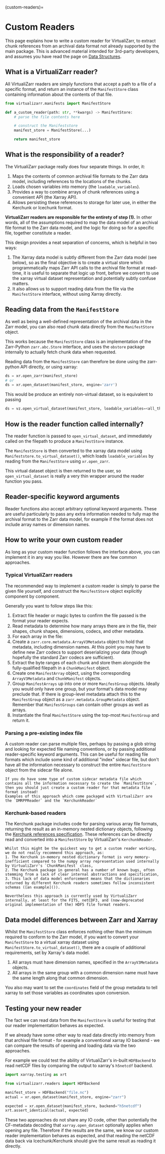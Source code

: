 (custom-readers)=

# Custom Readers

This page explains how to write a custom reader for VirtualiZarr, to extract chunk references from an archival data format not already supported by the main package.
This is advanced material intended for 3rd-party developers, and assumes you have read the page on [Data Structures](data_structures.md).

## What is a VirtualiZarr reader?

All VirtualiZarr readers are simply functions that accept a path to a file of a specific format, and return an instance of the `ManifestStore` class containing information about the contents of that file.

```python
from virtualizarr.manifests import ManifestStore

def a_custom_reader(path: str, **kwargs) -> ManifestStore:
    # parse the file contents here

    # construct the Manifeststore
    manifest_store = ManifestStore(...)

    return manifest_store
```

## What is the responsibility of a reader?

The VirtualiZarr package really does four separate things.
In order, it:

1. Maps the contents of common archival file formats to the Zarr data model, including references to the locations of the chunks.
2. Loads chosen variables into memory (the `loadable_variables`).
3. Provides a way to combine arrays of chunk references using a convenient API (the Xarray API).
3. Allows persisting these references to storage for later use, in either the Kerchunk or Icechunk format.

**VirtualiZarr readers are responsible for the entirety of step (1).**
In other words, all of the assumptions required to map the data model of an archival file format to the Zarr data model, and the logic for doing so for a specific file, together constitute a reader.

This design provides a neat separation of concerns, which is helpful in two ways:
1. The Xarray data model is subtly different from the Zarr data model (see below), so as the final objective is to create a virtual store which programmatically maps Zarr API calls to the archival file format at read-time, it is useful to separate that logic up front, before we convert to use the xarray virtual dataset representation and potentially subtly confuse matters.
2. It also allows us to support reading data from the file via the `ManifestStore` interface, without using Xarray directly.

## Reading data from the `ManifestStore`

As well as being a well-defined representation of the archival data in the Zarr model, you can also read chunk data directly from the `ManifestStore` object.

This works because the `ManifestStore` class is an implementation of the Zarr-Python `zarr.abc.Store` interface, and uses the `obstore` package internally to actually fetch chunk data when requested.

Reading data from the `ManifestStore` can therefore be done using the zarr-python API directly, or using xarray:

```python
ds = xr.open_zarr(manifest_store)
# or
ds = xr.open_dataset(manifest_store, engine='zarr')
```

This would be produce an entirely non-virtual dataset, so is equivalent to passing

```python
ds = vz.open_virtual_dataset(manifest_store, loadable_variables=<all_the_variable_names>)
```

## How is the reader function called internally?

The reader function is passed to `open_virtual_dataset`, and immediately called on the filepath to produce a `ManifestStore` instance.

The `ManifestStore` is then converted to the xarray data model using `Manifeststore.to_virtual_dataset()`, which loads `loadable_variables` by reading from the `ManifestStore` using `xr.open_zarr`.

This virtual dataset object is then returned to the user, so `open_virtual_dataset` is really a very thin wrapper around the reader function you pass.

## Reader-specific keyword arguments

Reader functions also accept arbitrary optional keyword arguments.
These are useful particularly to pass any extra information needed to fully map the archival format to the Zarr data model, for example if the format does not include array names or dimension names.

## How to write your own custom reader

As long as your custom reader function follows the interface above, you can implement it in any way you like.
However there are few common approaches.

### Typical VirtualiZarr readers

The recommended way to implement a custom reader is simply to parse the given file yourself, and construct the `ManifestStore` object explicitly component by component.

Generally you want to follow steps like this:
1. Extract file header or magic bytes to confirm the file passed is the format your reader expects.
2. Read metadata to determine how many arrays there are in the file, their shapes, chunk shapes, dimensions, codecs, and other metadata.
3. For each array in the file:
  4. Create a `zarr.core.metadata.ArrayV3Metadata` object to hold that metadata, including dimension names. At this point you may have to define new Zarr codecs to support deserializing your data (though hopefully the standard Zarr codecs are sufficient).
  5. Extract the byte ranges of each chunk and store them alongside the fully-qualified filepath in a `ChunkManifest` object.
  6. Create one `ManifestArray` object, using the corresponding `ArrayV3Metadata` and `ChunkManifest` objects.
7. Group `ManifestArrays` up into one or more `ManifestGroup` objects. Ideally you would only have one group, but your format's data model may preclude that. If there is group-level metadata attach this to the `ManifestGroup` object as a `zarr.metadata.GroupMetadata` object. Remember that `ManifestGroups` can contain other groups as well as arrays.
8. Instantiate the final `ManifestStore` using the top-most `ManifestGroup` and return it.

### Parsing a pre-existing index file

A custom reader can parse multiple files, perhaps by passing a glob string and looking for expected file naming conventions, or by passing additional reader-specific keyword arguments.
This can be useful for reading file formats which include some kind of additional "index" sidecar file, but don't have all the information necessary to construct the entire `ManifestStore` object from the sidecar file alone.

```{note}
If you do have some type of custom sidecar metadata file which contains all the information necessary to create the `ManifestStore`, then you should just create a custom reader for that metadata file format instead!
Examples of this approach which come packaged with VirtualiZarr are the `DMRPPReader` and the `KerchunkReader`
```

### Kerchunk-based readers

The Kerchunk package includes code for parsing various array file formats, returning the result as an in-memory nested dictionary objects, following the [Kerchunk references specification](https://fsspec.github.io/kerchunk/spec).
These references can be directly read and converted into a `ManifestStore` by VirtualiZarr's `KerchunkReader`.

```{note}
Whilst this might be the quickest way to get a custom reader working, we do not really recommend this approach, as:
1. The Kerchunk in-memory nested dictionary format is very memory-inefficient compared to the numpy array representation used internally by VirtualiZarr's `ChunkManifest` class,
2. The Kerchunk package in general has a number of known bugs, often stemming from a lack of clear internal abstractions and specification,
3. This lack of data model enforcement means that the dictionaries returned by different Kerchunk readers sometimes follow inconsistent schemas ([an example]()).

Nevertheless this approach is currently used by VirtualiZarr internally, at least for the FITS, netCDF3, and (now-deprecated original implementation of the) HDF5 file format readers.
```

## Data model differences between Zarr and Xarray

Whilst the `ManifestStore` class enforces nothing other than the minimum required to conform to the Zarr model, if you want to convert your `ManifestStore` to a virtual xarray dataset using `ManifestStore.to_virtual_dataset()`, there are a couple of additional requirements, set by Xarray's data model.

1. All arrays must have dimension names, specified in the `ArrayV3Metadata` objects.
2. All arrays in the same group with a common dimension name must have the same length along that common dimension.

You also may want to set the `coordinates` field of the group metadata to tell xarray to set those variables as coordinates upon conversion.

## Testing your new reader

The fact we can read data from the `ManifestStore` is useful for testing that our reader implementation behaves as expected.

If we already have some other way to read data directly into memory from that archival file format - for example a conventional xarray IO backend - we can compare the results of opening and loading data via the two approaches.

For example we could test the ability of VirtualiZarr's in-built `HDFBackend` to read netCDF files by comparing the output to xarray's `h5netcdf` backend.

```python
import xarray.testing as xrt

from virtualizarr.readers import HDFBackend

manifest_store = HDFBackend("file.nc")
actual = xr.open_dataset(manifest_store, engine="zarr")

expected = xr.open_dataset(manifest_store, backend="h5netcdf")
xrt.assert_identical(actual, expected)
```

These two approaches do not share any IO code, other than potentially the CF-metadata decoding that `xarray.open_dataset` optionally applies when opening any file.
Therefore if the results are the same, we know our custom reader implementation behaves as expected, and that reading the netCDF data back via Icechunk/Kerchunk should give the same result as reading it directly.
